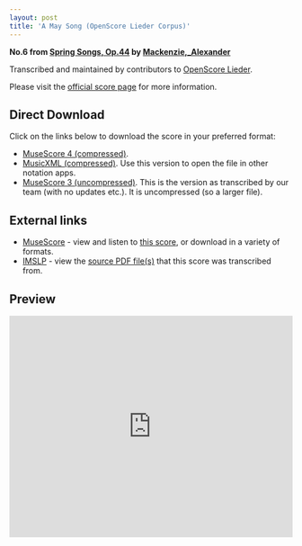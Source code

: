 ```yaml
---
layout: post
title: 'A May Song (OpenScore Lieder Corpus)'
---
```


__No.6 from [Spring Songs, Op.44](https://fourscoreandmore.org/openscore/lieder/Mackenzie%2C_Alexander/Spring_Songs%2C_Op.44/) by [Mackenzie,_Alexander](https://fourscoreandmore.org/openscore/lieder/Mackenzie%2C_Alexander)__

Transcribed and maintained by contributors to [OpenScore Lieder].

Please visit the [official score page] for more information.

[official score page]: https://musescore.com/openscore-lieder-corpus/scores/6508651
[OpenScore Lieder]: https://musescore.com/openscore-lieder-corpus

## Direct Download

Click on the links below to download the score in your preferred format:
- [MuseScore 4 (compressed)](https://fourscoreandmore.org/openscore/lieder/Mackenzie%2C_Alexander/Spring_Songs%2C_Op.44/6_A_May_Song.mscz).
- [MusicXML (compressed)](https://fourscoreandmore.org/openscore/lieder/Mackenzie%2C_Alexander/Spring_Songs%2C_Op.44/6_A_May_Song.mxl). Use this version to open the file in other notation apps.
- [MuseScore 3 (uncompressed)](https://raw.githubusercontent.com/OpenScore/Lieder/refs/heads/main/scores/Mackenzie%2C_Alexander/Spring_Songs%2C_Op.44/6_A_May_Song/lc6508651.mscx). This is the version as transcribed by our team (with no updates etc.). It is uncompressed (so a larger file).

## External links

- [MuseScore] - view and listen to [this score][MuseScore], or download in a variety of formats.
- [IMSLP] - view the [source PDF file(s)][IMSLP] that this score was transcribed from.

[MuseScore]: https://musescore.com/score/6508651
[IMSLP]: https://imslp.org/wiki/Special:ReverseLookup/241305

## Preview

<iframe width="100%" height="394" src="https://musescore.com/openscore-lieder-corpus/scores/6508651/embed" frameborder="0" allowfullscreen allow="autoplay; fullscreen"></iframe>
